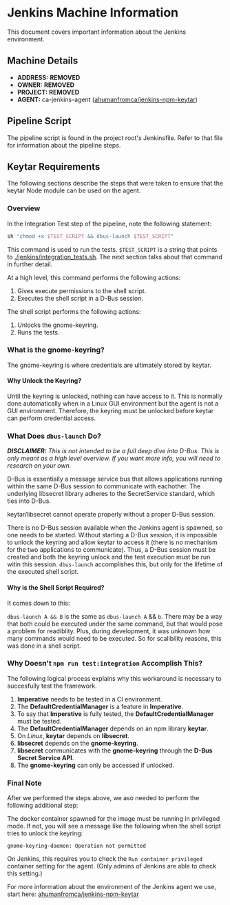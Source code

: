 # Jenkins Machine Information

This document covers important information about the Jenkins environment.

## Machine Details

- **ADDRESS:** **REMOVED**
- **OWNER:**  **REMOVED**
- **PROJECT:** **REMOVED**
- **AGENT:** ca-jenkins-agent ([ahumanfromca/jenkins-npm-keytar])


## Pipeline Script

The pipeline script is found in the project root's Jenkinsfile. Refer to that file for information about the pipeline steps.

## Keytar Requirements

The following sections describe the steps that were taken to ensure that the keytar Node module can be used on the agent.

### Overview
In the Integration Test step of the pipeline, note the following statement:

```groovy
sh "chmod +x $TEST_SCRIPT && dbus-launch $TEST_SCRIPT"
```

This command is used to run the tests. `$TEST_SCRIPT` is a string that points to [./jenkins/integration_tests.sh](./integration_tests.sh). The next section talks about that command in further detail.

At a high level, this command performs the following actions: 

1. Gives execute permissions to the shell script.
2. Executes the shell script in a D-Bus session.

The shell script performs the following actions: 

1. Unlocks the gnome-keyring.
2. Runs the tests.

### What is the gnome-keyring?

The gnome-keyring is where credentials are ultimately stored by keytar.

#### Why Unlock the Keyring? 

Until the keyring is unlocked, nothing can have access to it. This is normally done automatically when in a Linux GUI environment but the agent is not a GUI environment. Therefore, the keyring must be unlocked before keytar can perform credential access. 

### What Does `dbus-launch` Do?

***DISCLAIMER:** This is not intended to be a full deep dive into D-Bus. This is only meant as a high level overview. If you want more info, you will need to research on your own.*

D-Bus is essentially a message service bus that allows applications running within the same D-Bus session to communicate with eachother. The underlying libsecret library adheres to the SecretService standard, which ties into D-Bus. 

keytar/libsecret cannot operate properly without a proper D-Bus session.

There is no D-Bus session available when the Jenkins agent is spawned, so one needs to be started. Without starting a D-Bus session, it is impossible to unlock the keyring and allow keytar to access it (there is no mechanism for the two applications to communicate). Thus, a D-Bus session must be created and both the keyring unlock and the test execution must be run witin this session. `dbus-launch` accomplishes this, but only for the lifetime of the executed shell script.

#### Why is the Shell Script Required?

It comes down to this:

`dbus-launch A && B` is the same as `dbus-launch A` && `b`. There may be a way that both could be executed under the same command, but that would pose a problem for readiblity. Plus, during development, it was unknown how many commands would need to be executed. So for scalibility reasons, this was done in a shell script.

### Why Doesn't `npm run test:integration` Accomplish This?

The following logical process explains why this workaround is necessary to succesfully test the framework.

1. **Imperative** needs to be tested in a CI environment.
2. The **DefaultCredentialManager** is a feature in **Imperative**.
3. To say that **Imperative** is fully tested, the **DefaultCredentialManager** must be tested.
4. The **DefaultCredentialManager** depends on an npm library **keytar**.
5. On *Linux*, **keytar** depends on **libsecret**.
6. **libsecret** depends on the **gnome-keyring**.
7. **libsecret** communicates with the **gnome-keyring** through the **D-Bus Secret Service API**.
8. The **gnome-keyring** can only be accessed if unlocked.

### Final Note

After we performed the steps above, we aso needed to perform the following additional step:

The docker container spawned for the image must be running in privileged mode. If not, you will see a message like the following when the shell script tries to unlock the keyring:

```
gnome-keyring-daemon: Operation not permitted
```

On Jenkins, this requires you to check the `Run container privileged` container setting for the agent. (Only admins of Jenkins are able to check this setting.)

For more information about the environment of the Jenkins agent we use, start here: [ahumanfromca/jenkins-npm-keytar]


[ahumanfromca/jenkins-npm-keytar]: https://hub.docker.com/r/ahumanfromca/jenkins-npm-keytar/
[imperative]: **REMOVED**
[imperative-blue-ocean]: **REMOVED**
